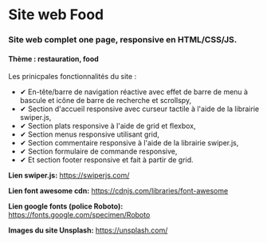 # Site web Food

### Site web complet one page, responsive en HTML/CSS/JS. 
#### Thème : restauration, food


Les prinicpales fonctionnalités du site :

- ✔ En-tête/barre de navigation réactive avec effet de barre de menu à bascule et icône de barre de recherche et scrollspy,
- ✔ Section d'accueil responsive avec curseur tactile à l'aide de la librairie swiper.js,
- ✔ Section plats responsive à l'aide de grid et flexbox,
- ✔ Section menus responsive utilisant grid,
- ✔ Section commentaire responsive à l'aide de la librairie swiper.js,
- ✔ Section formulaire de commande responsive, 
- ✔ Et section footer responsive et fait à partir de grid.

**Lien swiper.js:**
https://swiperjs.com/

**Lien font awesome cdn:**
https://cdnjs.com/libraries/font-awesome

**Lien google fonts (police Roboto):**
https://fonts.google.com/specimen/Roboto

**Images du site Unsplash:**
https://unsplash.com/